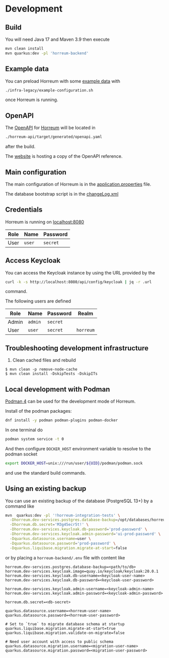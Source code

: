 # Development

## Build

You will need Java 17 and Maven 3.9 then execute

```bash
mvn clean install
mvn quarkus:dev -pl 'horreum-backend'
```

## Example data

You can preload Horreum with some [example data](https://github.com/Hyperfoil/Horreum/blob/master/infra-legacy/example-configuration.sh) with

```bash
./infra-legacy/example-configuration.sh
```

once Horreum is running.

## OpenAPI

The [OpenAPI](https://www.openapis.org/) for [Horreum](https://github.com/Hyperfoil/Horreum/) will be located in

```bash
./horreum-api/target/generated/openapi.yaml
```

after the build.

The [website](https://horreum.hyperfoil.io/docs/reference/api-reference/) is hosting a copy of the OpenAPI reference.

## Main configuration

The main configuration of Horreum is in the [application.properties](https://github.com/Hyperfoil/Horreum/blob/master/horreum-backend/src/main/resources/application.properties) file.

The database bootstrap script is in the [changeLog.xml](https://github.com/Hyperfoil/Horreum/blob/master/horreum-backend/src/main/resources/db/changeLog.xml)


## Credentials

Horreum is running on [localhost:8080](http://localhost:8080)

| Role | Name | Password |
| ---- | ---- | -------- |
| User | `user` | `secret` |


## Access Keycloak

You can access the Keycloak instance by using the URL provided by the

```bash
curl -k -s http://localhost:8080/api/config/keycloak | jq -r .url
```

command.

The following users are defined

| Role | Name | Password | Realm |
| ---- | ---- | -------- | ----- |
| Admin | `admin` | `secret` | |
| User | `user` | `secret` | `horreum` |

## Troubleshooting development infrastructure

1. Clean cached files and rebuild

```shell
$ mvn clean -p remove-node-cache
$ mvn clean install -DskipTests -DskipITs
```

## Local development with Podman

[Podman 4](https://podman.io/) can be used for the development mode of Horreum.

Install of the podman packages:

``` bash
dnf install -y podman podman-plugins podman-docker
```

In one terminal do
``` bash
podman system service -t 0
```
And then configure `DOCKER_HOST` environment variable to resolve to the podman socket

``` bash
export DOCKER_HOST=unix:///run/user/${UID}/podman/podman.sock
```

and use the standard build commands.

## Using an existing backup

You can use an existing backup of the database (PostgreSQL 13+) by a command like

```bash
mvn  quarkus:dev -pl '!horreum-integration-tests' \
  -Dhorreum.dev-services.postgres.database-backup=/opt/databases/horreum-prod-db/ \
  -Dhorreum.db.secret='M3g45ecr5t!' \
  -Dhorreum.dev-services.keycloak.db-password='prod-password' \
  -Dhorreum.dev-services.keycloak.admin-password='ui-prod-password' \
  -Dquarkus.datasource.username=user \
  -Dquarkus.datasource.password='prod-password' \
  -Dquarkus.liquibase.migration.migrate-at-start=false
```

or by placing a `horreum-backend/.env` file with content like

```
horreum.dev-services.postgres.database-backup=<path/to/db>
horreum.dev-services.keycloak.image=quay.io/keycloak/keycloak:20.0.1
horreum.dev-services.keycloak.db-username=<keycloak-user-name>
horreum.dev-services.keycloak.db-password=<keycloak-user-password>

horreum.dev-services.keycloak.admin-username=<keycloak-admin-name>
horreum.dev-services.keycloak.admin-password=<keycloak-admin-password>

horreum.db.secret=<db-secret>

quarkus.datasource.username=<horreum-user-name>
quarkus.datasource.password=<horreum-user-password>

# Set to `true` to migrate database schema at startup
quarkus.liquibase.migration.migrate-at-start=true
quarkus.liquibase.migration.validate-on-migrate=false

# Need user account with access to public schema
quarkus.datasource.migration.username=<migration-user-name>
quarkus.datasource.migration.password=<migration-user-password>
```
